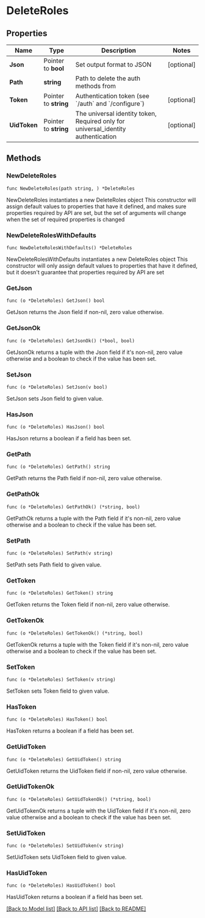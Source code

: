 # DeleteRoles

## Properties

Name | Type | Description | Notes
------------ | ------------- | ------------- | -------------
**Json** | Pointer to **bool** | Set output format to JSON | [optional] 
**Path** | **string** | Path to delete the auth methods from | 
**Token** | Pointer to **string** | Authentication token (see &#x60;/auth&#x60; and &#x60;/configure&#x60;) | [optional] 
**UidToken** | Pointer to **string** | The universal identity token, Required only for universal_identity authentication | [optional] 

## Methods

### NewDeleteRoles

`func NewDeleteRoles(path string, ) *DeleteRoles`

NewDeleteRoles instantiates a new DeleteRoles object
This constructor will assign default values to properties that have it defined,
and makes sure properties required by API are set, but the set of arguments
will change when the set of required properties is changed

### NewDeleteRolesWithDefaults

`func NewDeleteRolesWithDefaults() *DeleteRoles`

NewDeleteRolesWithDefaults instantiates a new DeleteRoles object
This constructor will only assign default values to properties that have it defined,
but it doesn't guarantee that properties required by API are set

### GetJson

`func (o *DeleteRoles) GetJson() bool`

GetJson returns the Json field if non-nil, zero value otherwise.

### GetJsonOk

`func (o *DeleteRoles) GetJsonOk() (*bool, bool)`

GetJsonOk returns a tuple with the Json field if it's non-nil, zero value otherwise
and a boolean to check if the value has been set.

### SetJson

`func (o *DeleteRoles) SetJson(v bool)`

SetJson sets Json field to given value.

### HasJson

`func (o *DeleteRoles) HasJson() bool`

HasJson returns a boolean if a field has been set.

### GetPath

`func (o *DeleteRoles) GetPath() string`

GetPath returns the Path field if non-nil, zero value otherwise.

### GetPathOk

`func (o *DeleteRoles) GetPathOk() (*string, bool)`

GetPathOk returns a tuple with the Path field if it's non-nil, zero value otherwise
and a boolean to check if the value has been set.

### SetPath

`func (o *DeleteRoles) SetPath(v string)`

SetPath sets Path field to given value.


### GetToken

`func (o *DeleteRoles) GetToken() string`

GetToken returns the Token field if non-nil, zero value otherwise.

### GetTokenOk

`func (o *DeleteRoles) GetTokenOk() (*string, bool)`

GetTokenOk returns a tuple with the Token field if it's non-nil, zero value otherwise
and a boolean to check if the value has been set.

### SetToken

`func (o *DeleteRoles) SetToken(v string)`

SetToken sets Token field to given value.

### HasToken

`func (o *DeleteRoles) HasToken() bool`

HasToken returns a boolean if a field has been set.

### GetUidToken

`func (o *DeleteRoles) GetUidToken() string`

GetUidToken returns the UidToken field if non-nil, zero value otherwise.

### GetUidTokenOk

`func (o *DeleteRoles) GetUidTokenOk() (*string, bool)`

GetUidTokenOk returns a tuple with the UidToken field if it's non-nil, zero value otherwise
and a boolean to check if the value has been set.

### SetUidToken

`func (o *DeleteRoles) SetUidToken(v string)`

SetUidToken sets UidToken field to given value.

### HasUidToken

`func (o *DeleteRoles) HasUidToken() bool`

HasUidToken returns a boolean if a field has been set.


[[Back to Model list]](../README.md#documentation-for-models) [[Back to API list]](../README.md#documentation-for-api-endpoints) [[Back to README]](../README.md)


